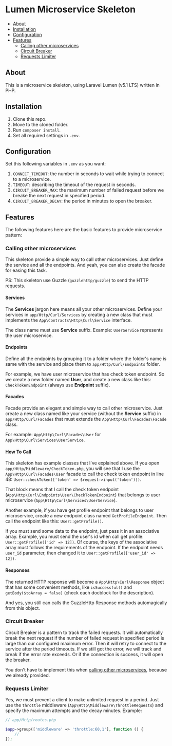 # Lumen Microservice Skeleton

- [About](#about)
- [Installation](#installation)
- [Configuration](#configuration)
- [Features](#features)
    - [Calling other microservices](#calling-other-microservices)
    - [Circuit Breaker](#circuit-breaker)
    - [Requests Limiter](#requests-limiter)

<a name="about"></a>
## About

This is a microservice skeleton, using Laravel Lumen (v5.1 LTS) written in PHP.

<a name="installation"></a>
## Installation

1. Clone this repo.
2. Move to the cloned folder.
3. Run `composer install`.
4. Set all required settings in `.env`.

<a name="configuration"></a>
## Configuration

Set this following variables in `.env` as you want:

1. `CONNECT_TIMEOUT`: the number in seconds to wait while trying to connect to a microservice.
2. `TIMEOUT`: describing the timeout of the request in seconds.
3. `CIRCUIT_BREAKER_MAX`: the maximum number of failed request before we breake the next request in specified period.
4. `CIRCUIT_BREAKER_DECAY`: the period in minutes to open the breaker.

<a name="features"></a>
## Features

The following features here are the basic features to provide microservice pattern:

<a name="calling-other-microservices"></a>
### Calling other microservices

This skeleton provide a simple way to call other microservices. Just define the service and all the endpoints. And yeah, you can also create the facade for easing this task.

PS: This skeleton use Guzzle (`guzzlehttp/guzzle`) to send the HTTP requests.

#### Services

The **Services** jargon here means all your other microservices. Define your services in `app/Http/Curl/Services` by creating a new class that must implements the `App\Contracts\Http\Curl\Service` interface.

The class name must use **Service** suffix. Example: `UserService` represents the user microservice.

#### Endpoints

Define all the endpoints by grouping it to a folder where the folder's name is same with the service and place them to `app/Http/Curl/Endpoints` folder.

For example, we have user microservice that has check token endpoint. So we create a new folder named **User**, and create a new class like this: `CheckTokenEndpoint` (always use **Endpoint** suffix).

#### Facades

Facade provide an elegant and simple way to call other microservice. Just create a new class named like your service (without the **Service** suffix) in `app/Http/Curl/Facades` that must extends the `App\Http\Curl\Facades\Facade` class.

For example: `App\Http\Curl\Facades\User` for `App\Http\Curl\Services\UserService`.

#### How To Call

This skeleton has example classes that I've explained above. If you open `app/Http/Middleware/CheckToken.php`, you will see that I use the `App\Http\Curl\Facades\User` facade to call the check token endpoint in line 48: `User::checkToken(['token' => $request->input('token')])`.

That block means that I call the check token endpoint (`App\Http\Curl\Endpoints\User\CheckTokenEndpoint`) that belongs to user microservice (`App\Http\Curl\Services\UserService`).

Another example, if you have get profile endpoint that belongs to user microservice, create a new endpoint class named `GetProfileEndpoint`. Then call the endpoint like this: `User::getProfile()`.

If you must send some data to the endpoint, just pass it in an associative array. Example, you must send the user's id when call get profile: `User::getProfile(['id' => 12])`. Of course, the keys of the associative array must follows the requirements of the endpoint. If the endpoint needs `user_id` parameter, then changed it to `User::getProfile(['user_id' => 12])`.

#### Responses

The returned HTTP response will become a `App\Http\Curl\Response` object that has some convenient methods, like `isSuccessful()` and `getBody($toArray = false)` (check each docblock for the description).

And yes, you still can calls the GuzzleHttp Response methods automagically from this object.

<a name="circuit-breaker"></a>
### Circuit Breaker

Circuit Breaker is a pattern to track the failed requests. It will automatically break the next request if the number of failed request in specified period is large than our configured maximum error. Then it will retry to connect to the service after the period timeouts. If we still got the error, we will track and break if the error rate exceeds. Or if the connection is success, it will open the breaker.

You don't have to implement this when [calling other microservices](#calling-other-microservices), because we already provided.

<a name="requests-limiter"></a>
### Requests Limiter

Yes, we must prevent a client to make unlimited request in a period. Just use the `throttle` middleware (`App\Http\Middleware\ThrottleRequests`) and specify the maximum attempts and the decay minutes. Example:

```php
// app/Http/routes.php

$app->group(['middleware' => 'throttle:60,1'], function () {
    //
});
```
